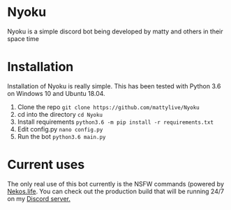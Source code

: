 # Nyoku

Nyoku is a simple discord bot being developed by matty and others in their space time

# Installation

Installation of Nyoku is really simple. This has been tested with Python 3.6 on Windows 10 and Ubuntu 18.04.

1. Clone the repo 
`git clone https://github.com/mattylive/Nyoku`
2. cd into the directory
`cd Nyoku`
3. Install requirements
`python3.6 -m pip install -r requirements.txt`
4. Edit config.py
`nano config.py` 
5. Run the bot
`python3.6 main.py`

# Current uses

The only real use of this bot currently is the NSFW commands (powered by [Nekos.life](https://nekos.life). You can check out the production build that will be running 24/7 on my [Discord server.](https://discord.gg/HdRtYrdK7p)


